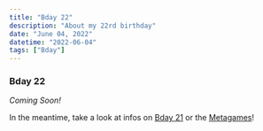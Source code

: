 ```yaml
---
title: "Bday 22"
description: "About my 22rd birthday"
date: "June 04, 2022"
datetime: "2022-06-04"
tags: ["Bday"]
---
```


### Bday 22
_Coming Soon!_

In the meantime, take a look at infos on [Bday 21](bday21) or the [Metagames](t/Meta)!
